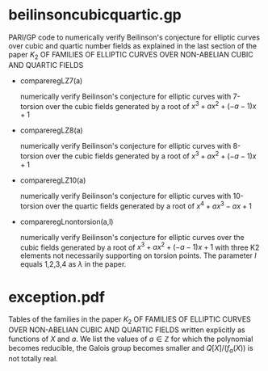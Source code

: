 # beilinsoncubicquartic.gp
PARI/GP code to numerically verify Beilinson's conjecture for elliptic curves over cubic and quartic number fields as explained in the last section of the paper $K_2$ OF FAMILIES OF ELLIPTIC CURVES OVER NON-ABELIAN
CUBIC AND QUARTIC FIELDS

* compareregLZ7(a) 

  numerically verify Beilinson's conjecture for elliptic curves with 7-torsion over the cubic fields generated by a root of $x^3+ax^2+(-a-1)x+1$

* compareregLZ8(a) 

  numerically verify Beilinson's conjecture for elliptic curves with 8-torsion over the cubic fields generated by a root of $x^3+ax^2+(-a-1)x+1$

* compareregLZ10(a) 

  numerically verify Beilinson's conjecture for elliptic curves with 10-torsion over the quartic fields generated by a root of $x^4+ax^3-ax+1$

* compareregLnontorsion(a,l) 

  numerically verify Beilinson's conjecture for elliptic curves over the cubic fields generated by a root of $x^3+ax^2+(-a-1)x+1$ with three K2 elements not necessarily supporting on torsion points. The parameter $l$ equals 1,2,3,4 as $\lambda$ in the paper.

# exception.pdf

Tables of the families in the paper $K_2$ OF FAMILIES OF ELLIPTIC CURVES OVER NON-ABELIAN CUBIC AND QUARTIC FIELDS written explicitly as functions of $X$ and $a$. We list the values of $a \in \mathbb{Z}$ for which the polynomial becomes reducible, the Galois group becomes smaller and $Q[X]/(f_a(X))$ is not totally real. 
